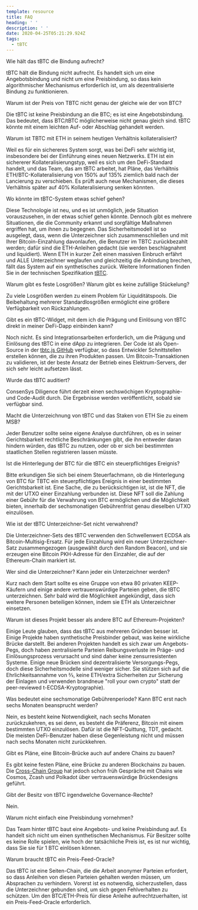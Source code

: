 ```yaml
---
template: resource
title: FAQ
heading: ' '
description: ' '
date: 2020-04-25T05:21:29.924Z
tags:
  - tBTC
---
```

Wie hält das tBTC die Bindung aufrecht?

tBTC hält die Bindung nicht aufrecht. Es handelt sich um eine Angebotsbindung und nicht um eine Preisbindung, so dass kein algorithmischer Mechanismus erforderlich ist, um als dezentralisierte Bindung zu funktionieren.

Warum ist der Preis von TBTC nicht genau der gleiche wie der von BTC?

Die tBTC ist keine Preisbindung an die BTC; es ist eine Angebotsbindung. Das bedeutet, dass BTC/tBTC möglicherweise nicht genau gleich sind. tBTC könnte mit einem leichten Auf- oder Abschlag gehandelt werden.

Warum ist TBTC mit ETH in seinem heutigen Verhältnis kollateralisiert?

Weil es für ein sichereres System sorgt, was bei DeFi sehr wichtig ist, insbesondere bei der Einführung eines neuen Netzwerks. ETH ist ein sichererer Kollateralisierungstyp, weil es sich um den DeFi-Standard handelt, und das Team, das am tBTC arbeitet, hat Pläne, das Verhältnis ETH/BTC-Kollateralisierung von 150% auf 135% ziemlich bald nach der Lancierung zu verschieben. Es prüft auch neue Mechanismen, die dieses Verhältnis später auf 40% Kollateralisierung senken könnten.

Wo könnte im tBTC-System etwas schief gehen?

Diese Technologie ist neu, und es ist unmöglich, jede Situation vorauszusehen, in der etwas schief gehen könnte.  Dennoch gibt es mehrere Situationen, die die Community erkannt und sorgfältige Maßnahmen ergriffen hat, um ihnen zu begegnen. Das Sicherheitsmodell ist so ausgelegt, dass, wenn die Unterzeichner sich zusammenschließen und mit Ihrer Bitcoin-Einzahlung davonlaufen, die Benutzer im TBTC zurückbezahlt werden; dafür sind die ETH-Anleihen gedacht (sie werden beschlagnahmt und liquidiert). Wenn ETH in kurzer Zeit einen massiven Einbruch erfährt und ALLE Unterzeichner weglaufen und gleichzeitig die Anbindung brechen, fällt das System auf ein synthetisches zurück. Weitere Informationen finden Sie in der technischen Spezifikation <a href="https://docs.keep.network/tbtc/index.pdf" target="_blank">tBTC</a>.

Warum gibt es feste Losgrößen? Warum gibt es keine zufällige Stückelung?

Zu viele Losgrößen werden zu einem Problem für Liquiditätspools. Die Beibehaltung mehrerer Standardlosgrößen ermöglicht eine größere Verfügbarkeit von Rückzahlungen.

Gibt es ein tBTC-Widget, mit dem ich die Prägung und Einlösung von tBTC direkt in meiner DeFi-Dapp einbinden kann?

Noch nicht. Es sind Integrationsarbeiten erforderlich, um die Prägung und Einlösung des tBTC in eine dApp zu integrieren. Der Code ist als Open-Source in der <a href="https://github.com/keep-network/tbtc.js" target="_blank">tbtc.js GitHub</a> verfügbar, so dass Entwickler Schnittstellen erstellen können, die zu ihren Produkten passen. Um Bitcoin-Transaktionen zu validieren, ist der beste Ansatz der Betrieb eines Elektrum-Servers, der sich sehr leicht aufsetzen lässt.

Wurde das tBTC auditiert?

ConsenSys Diligence führt derzeit einen sechswöchigen Kryptographie- und Code-Audit durch. Die Ergebnisse werden veröffentlicht, sobald sie verfügbar sind.

Macht die Unterzeichnung von tBTC und das Staken von ETH Sie zu einem MSB?

Jeder Benutzer sollte seine eigene Analyse durchführen, ob es in seiner Gerichtsbarkeit rechtliche Beschränkungen gibt, die ihn entweder daran hindern würden, das tBTC zu nutzen, oder ob er sich bei bestimmten staatlichen Stellen registrieren lassen müsste.

Ist die Hinterlegung der BTC für die tBTC ein steuerpflichtiges Ereignis?

Bitte erkundigen Sie sich bei einem Steuerfachmann, ob die Hinterlegung von BTC für TBTC ein steuerpflichtiges Ereignis in einer bestimmten Gerichtsbarkeit ist. Eine Sache, die zu berücksichtigen ist, ist die NFT, die mit der UTXO einer Einzahlung verbunden ist. Diese NFT soll die Zahlung einer Gebühr für die Verwahrung von BTC ermöglichen und die Möglichkeit bieten, innerhalb der sechsmonatigen Gebührenfrist genau dieselben UTXO einzulösen.

Wie ist der tBTC Unterzeichner-Set nicht verwahrend?

Die Unterzeichner-Sets des tBTC verwenden den Schwellenwert ECDSA als Bitcoin-Multisig-Ersatz. Für jede Einzahlung wird ein neuer Unterzeichner-Satz zusammengezogen (ausgewählt durch den Random Beacon), und sie erzeugen eine Bitcoin PKH-Adresse für den Einzahler, die auf der Ethereum-Chain markiert ist.

Wer sind die Unterzeichner? Kann jeder ein Unterzeichner werden?

Kurz nach dem Start sollte es eine Gruppe von etwa 80 privaten KEEP-Käufern und einige andere vertrauenswürdige Parteien geben, die tBTC unterzeichnen. Sehr bald wird die Möglichkeit angekündigt, dass sich weitere Personen beteiligen können, indem sie ETH als Unterzeichner einsetzen.

Warum ist dieses Projekt besser als andere BTC auf Ethereum-Projekten?

Einige Leute glauben, dass das tBTC aus mehreren Gründen besser ist.  Einige Projekte haben synthetische Preisbinder gebaut, was keine wirkliche Brücke darstellt. Bei anderen Projekten handelt es sich zwar um Angebots-Pegs, doch haben zentralisierte Parteien Reibungsverluste im Präge- und Einlösungsprozess verursacht und sind daher keine zensurresistenten Systeme. Einige neue Brücken sind dezentralisierte Versorgungs-Pegs, doch diese Sicherheitsmodelle sind weniger sicher. Sie stützen sich auf die Ehrlichkeitsannahme von ⅔, keine ETH/extra Sicherheiten zur Sicherung der Einlagen und verwenden brandneue "roll your own crypto" statt der peer-reviewed t-ECDSA-Kryptographie).

Was bedeutet eine sechsmonatige Gebührenperiode? Kann BTC erst nach sechs Monaten beansprucht werden?

Nein, es besteht keine Notwendigkeit, nach sechs Monaten zurückzukehren, es sei denn, es besteht die Präferenz, Bitcoin mit einem bestimmten UTXO einzulösen. Dafür ist die NFT-Quittung, TDT, gedacht. Die meisten DeFi-Benutzer haben diese Gegenleistung nicht und müssen nach sechs Monaten nicht zurückkehren.

Gibt es Pläne, eine Bitcoin-Brücke auch auf andere Chains zu bauen?

Es gibt keine festen Pläne, eine Brücke zu anderen Blockchains zu bauen. Die <a href="https://www.crosschain.group/" target="_blank">Cross-Chain Group</a> hat jedoch schon früh Gespräche mit Chains wie Cosmos, Zcash und Polkadot über vertrauenswürdige Brückendesigns geführt.

Gibt der Besitz von tBTC irgendwelche Governance-Rechte?

Nein.

Warum nicht einfach eine Preisbindung vornehmen?

Das Team hinter tBTC baut eine Angebots- und keine Preisbindung auf. Es handelt sich nicht um einen synthetischen Mechanismus. Für Besitzer sollte es keine Rolle spielen, wie hoch der tatsächliche Preis ist, es ist nur wichtig, dass Sie sie für 1 BTC einlösen können.

Warum braucht tBTC ein Preis-Feed-Oracle?

Das tBTC ist eine Seiten-Chain, die die Arbeit anonymer Parteien erfordert, so dass Anleihen von diesen Parteien gehalten werden müssen, um Absprachen zu verhindern. Vorerst ist es notwendig, sicherzustellen, dass die Unterzeichner gebunden sind, um sich gegen Fehlverhalten zu schützen. Um den BTC/ETH-Preis für diese Anleihe aufrechtzuerhalten, ist ein Preis-Feed-Oracle erforderlich.






